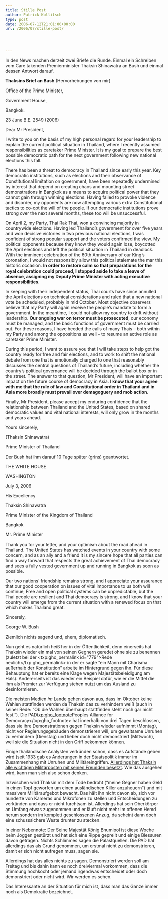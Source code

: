 ```yaml
---
title: Stille Post
author: Patrick Kollitsch
type: post
date: 2006-07-12T21:01:00+00:00
url: /2006/07/stille-post/




---
```

In den News machen derzeit zwei Briefe die Runde. Einmal ein Schreiben vom Care takenden Premierminister Thaksin Shinawatra an Bush und einmal dessen Antwort darauf. 

**Thaksins Brief an Bush** (Hervorhebungen von mir)

Office of the Prime Minister,
  
Government House,
  
Bangkok.
  
23 June B.E. 2549 (2006)

Dear Mr President,

I write to you on the basis of my high personal regard for your leadership to explain the current political situation in Thailand, where I recently assumed responsibilities as caretaker Prime Minister. It is my goal to prepare the best possible democratic path for the next government following new national elections this fall.

There has been a threat to democracy in Thailand since early this year. Key democratic institutions, such as elections and their observance of Constitutional limitation on government, have been repeatedly undermined by interest that depend on creating chaos and mounting street demonstrations in Bangkok as a means to acquire political power that they cannot gain through winning elections. Having failed to provoke violence and disorder, my opponents are now attempting various extra Constitutional tactics to co-opt the will of the people. If our democratic institutions prove strong over the next several months, these too will be unsuccessful.

On April 2, my Party, Thai Rak Thai, won a convincing majority in countrywide elections. Having led Thailand&#8217;s government for over five years and won decisive victories in two previous national elections, I was confident of strong popular support and the voters confirmed the view. My political opponents because they know they would again lose, boycotted the April elections and left the political situation in Thailand in deadlock. With the imminent celebration of the 60th Anniversary of our King&#8217;s coronation, I would not responsibly allow this political stalemate the mar this historic occasion. **In order to restore calm so that preparations for the royal celebration could proceed, I stopped aside to take a leave of absence, assigning my Deputy Prime Minister with acting executive responsibilities**.

In keeping with their independent status, Thai courts have since annulled the April elections on technical considerations and ruled that a new national vote be scheduled, probably in mid October. Most objective observers believe that my Party will again receive the people&#8217;s mandate to form a government. In the meantime, I could not allow my country to drift without leadership. **Our ongoing war on terror must be prosecuted**, our economy must be managed, and the basic functions of government must be carried out. For these reasons, I have heeded the calls of many Thais &#8211; both within my Party and among the oppositions as well &#8211; to resume an active role as caretaker Prime Minister.

During this period, I want to assure you that I will take steps to help got the country ready for free and fair elections, and to work to shift the national debate from one that is emotionally charged to one that reasonably discusses the central questions of Thailand&#8217;s future, including whether the country&#8217;s political governance will be decided through the ballot box or in the street. The answer to that question, Mr President, will have an important impact on the future course of democracy in Asia. **I know that your agree with me that the rule of law and Constitutional order in Thailand and in Asia more broadly must prevail over demagoguery and mob action**.

Finally, Mr President, please accept my enduring confidence that the relationship between Thailand and the United States, based on shared democratic values and vital national interests, will only grow in the months and years ahead.

Yours sincerely,
  
(Thaksin Shinawatra)
  
Prime Minister of Thailand

Der Bush hat ihm darauf 10 Tage sp&auml;ter (grins) geantwortet.

<span class="caps">THE</span> <span class="caps">WHITE</span> <span class="caps">HOUSE</span>
  
<span class="caps">WASHINGTON</span>
  
July 3, 2006

His Excellency
  
Thaksin Shinawatra
  
Prime Minister of the Kingdom of Thailand
  
Bangkok

Mr. Prime Minister

Thank you for your letter, and your optimism about the road ahead in Thailand. The United States has watched events in your country with some concern, and as an ally and a friend it is my sincere hope that all parties can find a way forward that respects the great achievement of Thai democracy and sees a fully vested government up and running in Bangkok as soon as possible.

Our two nations&#8217; friendship remains strong, and I appreciate your assurance that our good cooperation on issues of vital importance to us both will continue, Free and open political systems can be unpredictable, but the Thai people are resilient and Thai democracy is strong, and I know that your country will emerge from the current situation with a renewed focus on that which makes Thailand great.

Sincerely,
  
George W. Bush

Ziemlich nichts sagend und, ehem, diplomatisch. 

Nun geht es nat&uuml;rlich hei&szlig; her in der &Ouml;ffentlichkeit, denn einerseits hat Thaksin wieder ein mal von seinen Gegnern geredet ohne sie zu benennen (zuletzt bei der <txp:gho_permalink id="779">Rede neulich</txp:gho_permalink> in der er sagte &#8220;ein Mann mit Charisma au&szlig;erhalb der Konstitution&#8221; arbeite im Hintergrund gegen ihn. F&uuml;r diese Behauptung hat er bereits eine Klage wegen Majest&auml;tsbeleidigung am Hals). Andererseits ist das wieder ein Beispiel daf&uuml;r, wie er die Mittel die ihm als Premier zur Verf&uuml;gung stehen nutzt um das Ausland zu desinformieren. 

Die meisten Medien _im_ Lande gehen davon aus, dass im Oktober keine Wahlen stattfinden werden da Thaksin das zu verhindern wei&szlig; (auch in seiner Rede: &#8220;Ob die Wahlen &uuml;berhaupt stattfinden steht noch gar nicht fest.&#8221;). Die PAD<txp:gho_footnote>Peoples Alliance for Democracy</txp:gho_footnote> hat innerhalb von drei Tagen beschlossen, dass sie ihre Demonstrationen gegen Thaksin wieder aufnimmt (Montag), nicht vor Regierungsgeb&auml;uden demonstrieren will, um gewaltsame Unruhen zu verhindern (Dienstag) und lieber doch nicht demonstriert (Mittwoch), weil sie die Situation nicht in den Griff bekommen k&ouml;nnen. 

Einige thail&auml;ndische Analysten verk&uuml;nden schon, dass es Aufst&auml;nde geben wird (seit 1933 gab es &Auml;nderungen in der Staatspolitik immer im Zusammenhang mit Unruhen und Milit&auml;reingriffen. [Allerdings hat Thaksin alle wichtigen Milit&auml;rposten mit seinen Freunden besetzt][1]. Wie das ausgehen wird, kann man sich also schon denken. 

Inzwischen wird Thaksin mit dem Tode bedroht (&#8220;meine Gegner haben Geld in einen Topf geworfen um einen ausl&auml;ndischen Killer anzuheuern&#8221;) und mit massivem Milit&auml;raufgebot bewacht. Das h&auml;lt ihn nicht davon ab, sich vor hunderte von Kameras und Mikrofonen zu stellen und Entscheidungen zu verk&uuml;nden und dass er nicht furchtsam ist. Allerdings hat sein Oberk&ouml;rper an Umfang etwas zugenommen und er l&auml;uft nicht mehr im offenen Hemd herum sondern im komplett geschlossenen Anzug, da scheint dann doch eine schusssichere Weste drunter zu stecken.

In einer Nebennote: Der Seine Majest&auml;t K&ouml;nig Bhumipol ist diese Woche beim Joggen gest&uuml;rzt und hat sich eine Rippe geprellt und einige Blessuren davon getragen. Nichts Schlimmes sagen die Palastquellen. Die <span class="caps">PAD</span> hat allerdings das als Grund genommen, um erstmal nicht zu demonstrieren, damit er sich nicht aufregen muss, sagen sie.

Allerdings hat das alles nichts zu sagen. Demonstriert werden soll am Freitag und bis dahin kann es noch dreiviermal vorkommen, dass die Stimmung hochkocht oder jemand irgendwas entscheidet oder doch demonstriert oder nicht wird. Wir werden es sehen.

Das Interessante an der Situation f&uuml;r mich ist, dass man das Ganze immer noch als Demokratie bezeichnet.

 [1]: http://www.nationmultimedia.com/2006/07/07/headlines/headlines_30008212.php